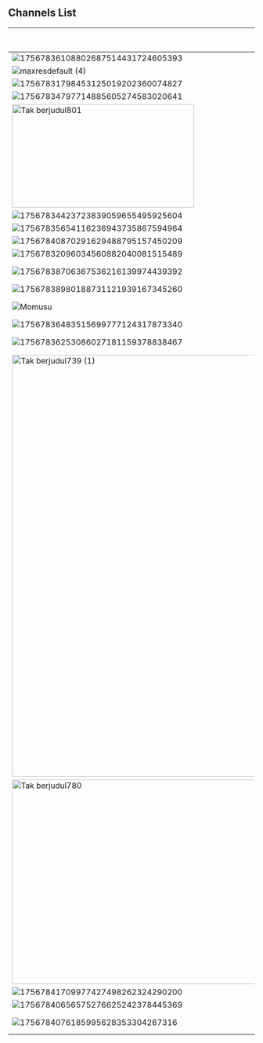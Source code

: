 ## Channels List
Logo | Channel Name
-- | --
![17567836108802687514431724605393](https://github.com/user-attachments/assets/9c609f74-a5ba-497c-9c03-74ca19cee0a6) | BTV
![maxresdefault (4)](https://i.ytimg.com/vi/VMzHD4Zl_jA/maxresdefault.jpg?v=68b65f4e) | IS:SUE
![17567831798453125019202360074827](https://github.com/user-attachments/assets/c08b96f2-445a-4aeb-84be-508cfc221ab9) | TVRI
![17567834797714885605274583020641](https://github.com/user-attachments/assets/444ccff4-22fa-45ef-919c-5a293f493a4d) | ANTV
<img width="372" height="211" alt="Tak berjudul801" src="https://github.com/user-attachments/assets/52129909-5042-4cca-a810-e1bd24cb78c1" /> | KAGOME
![17567834423723839059655495925604](https://github.com/user-attachments/assets/b57066ac-8dc2-4274-9b56-9fc430414d06) | TV One
![17567835654116236943735867594964](https://github.com/user-attachments/assets/09fa892c-e38e-4f2d-aaa4-ca039bb82c1f) | Global TV
![17567840870291629488795157450209](https://github.com/user-attachments/assets/ed2bfaa8-2c19-46cb-b189-26ccd13e653d) | RTV
![17567832096034560882040081515489](https://github.com/user-attachments/assets/0762ffb6-1bf9-4dad-bae0-675372525983) | JAKTV
![17567838706367536216139974439392](https://github.com/user-attachments/assets/a62721e6-6c2a-4d93-b02d-bdb285f4d8c1) | Daystar TV
![17567838980188731121939167345260](https://github.com/user-attachments/assets/6ccf282d-cf0d-4caa-89f2-1b4cc2d9f6bd) | DAAI TV
![Momusu](https://github.com/user-attachments/assets/fa3dc528-5b23-4a20-b831-b970102b63f5) | Morning Musume
![17567836483515699777124317873340](https://github.com/user-attachments/assets/1fc74a1e-55ea-4b9d-8068-30d4b2af6e78) | IDTV
![17567836253086027181159378838467](https://github.com/user-attachments/assets/20c0a79e-3888-430b-ba7d-e9585d3248c7) | Nusantara TV
<img width="1440" height="860" alt="Tak berjudul739 (1)" src="https://github.com/user-attachments/assets/3c0dad68-c5d8-4e1a-8bcc-675976698edd" /> | ANGERME
<img width="735" height="417" alt="Tak berjudul780" src="https://github.com/user-attachments/assets/3d497f1d-72b8-4c52-aadd-692f3b38878b" /> | Ramune
![17567841709977427498262324290200](https://github.com/user-attachments/assets/b173380e-05f8-458c-9b4b-037423a5b054) | SinemArt
![17567840656575276625242378445369](https://github.com/user-attachments/assets/608ac98b-d26c-4b28-8fe6-9cce7df5ae9d) | JPM
![1756784076185995628353304267316](https://github.com/user-attachments/assets/b819716d-a70c-472c-9091-26b9b580d721) | Garuda TV
